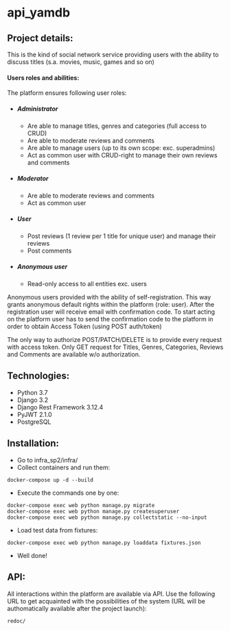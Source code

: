 # api_yamdb

## Project details:
This is the kind of social network service providing users with the ability to discuss titles (s.a. movies, music, games and so on)
#### Users roles and abilities:
The platform ensures following user roles:
- ##### Administrator
    - Are able to manage titles, genres and categories (full access to CRUD)
    - Are able to moderate reviews and comments
    - Are able to manage users (up to its own scope: exc. superadmins)
    - Act as common user with CRUD-right to manage their own reviews and comments
- ##### Moderator
    - Are able to moderate reviews and comments
    - Act as common user
- ##### User
    - Post reviews (1 review per 1 title for unique user) and manage their reviews
    - Post comments
- ##### Anonymous user
    - Read-only access to all entities exc. users

Anonymous users provided with the ability of self-registration. This way grants anonymous default rights within the platform (role: user). After the registration user will receive email with confirmation code. To start acting on the platform user has to send the confirmation code to the platform in order to obtain Access Token (using POST auth/token)

The only way to authorize POST/PATCH/DELETE is to provide every request with access token.
Only GET request for Titles, Genres, Categories, Reviews and Comments are available w/o authorization.

## Technologies:
- Python 3.7
- Django 3.2
- Django Rest Framework 3.12.4
- PyJWT 2.1.0
- PostgreSQL

## Installation:
- Go to infra_sp2/infra/
- Collect containers and run them:
```
docker-compose up -d --build 
```
- Execute the commands one by one:
```
docker-compose exec web python manage.py migrate
docker-compose exec web python manage.py createsuperuser
docker-compose exec web python manage.py collectstatic --no-input
```
- Load test data from fixtures:
```
docker-compose exec web python manage.py loaddata fixtures.json
```
- Well done!

## API:
All interactions within the platform are available via API. Use the following URL to get acquainted with the possibilities of the system (URL will be authomatically available after the project launch):
```
redoc/
```

